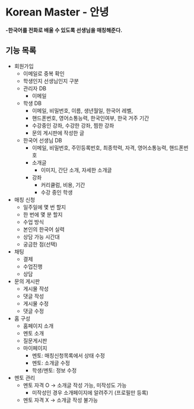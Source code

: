 # Korean Master - 안녕
#### -한국어를 전화로 배울 수 있도록 선생님을 매칭해준다.
## 기능 목록
- 회원가입
    - 이메일로 중복 확인
    - 학생인지 선생님인지 구분
    - 관리자 DB
        - 이메일
    - 학생 DB
        - 이메일, 비밀번호, 이름, 생년월일, 한국어 레벨, 
        - 핸드폰번호, 영어소통능력, 한국인여부, 한국 거주 기간
        - 수강중인 강좌, 수강한 강좌, 찜한 강좌
        - 문의 게시판에 작성한 글
    - 한국어 선생님 DB
        - 이메일, 비밀번호, 주민등록번호, 최종학력, 자격, 영어소통능력, 핸드폰번호
        - 소개글
          - 이미지, 간단 소개, 자세한 소개글
        - 강좌
            - 커리큘럼, 비용, 기간
            - 수강 중인 학생
- 매칭 신청
    - 일주일에 몇 번 할지
    - 한 번에 몇 분 할지
    - 수업 방식
    - 본인의 한국어 실력
    - 상담 가능 시간대
    - 궁금한 점(선택)
- 채팅
  - 결제
  - 수업진행
  - 상담
- 문의 게시판
  - 게시물 작성
  - 댓글 작성
  - 게시물 수정
  - 댓글 수정
- 홈 구성
  - 홈페이지 소개
  - 멘토 소개
  - 질문게시판
  - 마이페이지
    - 멘토: 매칭신청목록에서 상태 수정
    - 멘토: 소개글 수정
    - 학생/멘토: 정보 수정
- 멘토 관리
  - 멘토 자격 O -> 소개글 작성 가능, 미작성도 가능
    - 미작성인 경우 소개페이지에 알려주기 (프로필만 등록)
  - 멘토 자격 X -> 소개글 작성 불가능
  